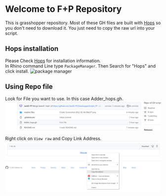 # Welcome to F+P Repository
This is grasshopper repository. Most of these GH files are built with [Hops](https://developer.rhino3d.com/guides/compute/hops-component/) so you don't need to download it. You just need to copy the raw url into your script.

Hops installation
-----------------
Please Check [Hops](https://developer.rhino3d.com/guides/compute/hops-component/) for installation information.
<br>
In Rhino command Line type `PackageManager`. Then Search for "Hops" and click install.
![package manager](https://developer.rhino3d.com/images/gh-hops-package-manager.png)

Using Repo file
---------------
Look for File you want to use. In this case Adder_hops.gh.
![Link](https://github.com/JackD-FP/GrasshopperScripts_FP/blob/main/readme%20files/Screenshot%202022-02-04%20094237.png?raw=true)

Right click on `View raw` and Copy Link Address.
![Link](https://github.com/JackD-FP/GrasshopperScripts_FP/blob/main/readme%20files/Screenshot%202022-02-04%20095055.png)

